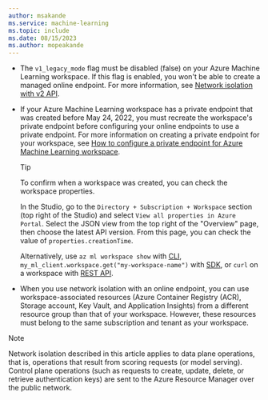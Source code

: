 ```yaml
---
author: msakande
ms.service: machine-learning
ms.topic: include
ms.date: 08/15/2023
ms.author: mopeakande
---
```


- The `v1_legacy_mode` flag must be disabled (false) on your Azure Machine Learning workspace. If this flag is enabled, you won't be able to create a managed online endpoint. For more information, see [Network isolation with v2 API](../how-to-configure-network-isolation-with-v2.md).

- If your Azure Machine Learning workspace has a private endpoint that was created before May 24, 2022, you must recreate the workspace's private endpoint before configuring your online endpoints to use a private endpoint. For more information on creating a private endpoint for your workspace, see [How to configure a private endpoint for Azure Machine Learning workspace](../how-to-configure-private-link.md).

    > [!TIP]
    > To confirm when a workspace was created, you can check the workspace properties.
    >
    > In the Studio, go to the `Directory + Subscription + Workspace` section (top right of the Studio) and select `View all properties in Azure Portal`. Select the JSON view from the top right of the "Overview" page, then choose the latest API version. From this page, you can check the value of `properties.creationTime`.
    >
    > Alternatively, use `az ml workspace show` with [CLI](../how-to-manage-workspace-cli.md#get-workspace-information), `my_ml_client.workspace.get("my-workspace-name")` with [SDK](../how-to-manage-workspace.md?tabs=python#find-a-workspace), or `curl` on a workspace with [REST API](../how-to-manage-rest.md#drill-down-into-workspaces-and-their-resources).

- When you use network isolation with an online endpoint, you can use workspace-associated resources (Azure Container Registry (ACR), Storage account, Key Vault, and Application Insights) from a different resource group than that of your workspace. However, these resources must belong to the same subscription and tenant as your workspace.

> [!NOTE]
> Network isolation described in this article applies to data plane operations, that is, operations that result from scoring requests (or model serving). Control plane operations (such as requests to create, update, delete, or retrieve authentication keys) are sent to the Azure Resource Manager over the public network.

